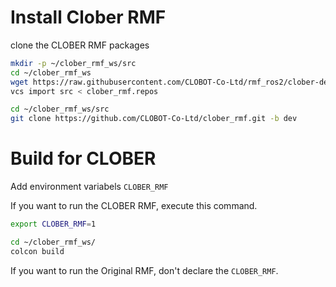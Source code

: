 # Install Clober RMF

clone the CLOBER RMF packages
```bash
mkdir -p ~/clober_rmf_ws/src
cd ~/clober_rmf_ws
wget https://raw.githubusercontent.com/CLOBOT-Co-Ltd/rmf_ros2/clober-dev/clober_rmf.repos
vcs import src < clober_rmf.repos

cd ~/clober_rmf_ws/src
git clone https://github.com/CLOBOT-Co-Ltd/clober_rmf.git -b dev
```

# Build for CLOBER

Add environment variabels `CLOBER_RMF`

If you want to run the CLOBER RMF, execute this command.
```bash
export CLOBER_RMF=1

cd ~/clober_rmf_ws/
colcon build
```

If you want to run the Original RMF, don't declare the `CLOBER_RMF`.